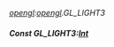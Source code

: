 _[opengl](../../modules/opengl/opengl-module.md):[opengl](../../modules/opengl/opengl-module.md).GL\_LIGHT3_
##### Const GL\_LIGHT3:[Int](../../modules/wonkey/wonkey-types-int.md)
